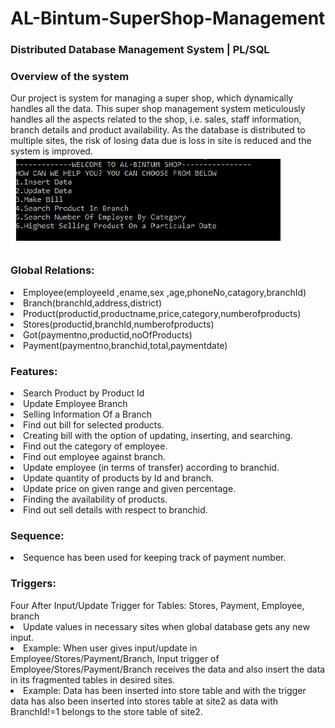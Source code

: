 # AL-Bintum-SuperShop-Management
<h3> Distributed Database Management System | PL/SQL </h3>

<h3>Overview of the system</h3>
Our project is system for managing a super shop, which dynamically handles all the data. This super shop management system meticulously handles all the aspects related to the shop, i.e. sales, staff information, branch details and product availability. As the database is distributed to multiple sites, the risk of losing data due is loss in site is reduced and the system is improved.

<img src = "https://github.com/Oishee30/AL-Bintum-SuperShop-Management/blob/master/Feature.PNG">


<h3>Global Relations:</h3>
<li>Employee(employeeId ,ename,sex ,age,phoneNo,catagory,branchId)</li>
<li>Branch(branchId,address,district)</li>
<li>Product(productid,productname,price,category,numberofproducts)</li>
<li>Stores(productid,branchId,numberofproducts)</li>
<li>Got(paymentno,productid,noOfProducts)</li>
<li>Payment(paymentno,branchid,total,paymentdate)</li>

<h3>Features:</h3>
<li>Search Product by Product Id</li>
<li>Update Employee Branch</li>
<li>Selling Information Of a Branch</li>
<li>Find out bill for selected products.</li>
<li>Creating bill with the option of updating, inserting, and searching.</li>
<li>Find out the category of employee.</li>
<li>Find out employee against branch.</li>
<li>Update employee (in terms of transfer) according to branchid.</li>
<li>Update quantity of products by Id and branch.</li>
<li>Update price on given range and given percentage.</li>
<li>Finding the availability of products.</li>
<li>Find out sell details with respect to branchid.</li>

<h3>Sequence:</h3>
<li>Sequence has been used for keeping track of payment number.
 <h3>Triggers:</h3>
Four After Input/Update Trigger for Tables: Stores, Payment, Employee, branch
<li> Update values in necessary sites when global database gets any new input.
<li>Example: When user gives input/update in Employee/Stores/Payment/Branch, Input trigger of Employee/Stores/Payment/Branch receives the data and also insert the data in its fragmented tables in desired sites.
<li>Example:
Data has been inserted into store table and with the trigger data has also been inserted into stores table at site2 as data with BranchId!=1 belongs to the store table of site2.
